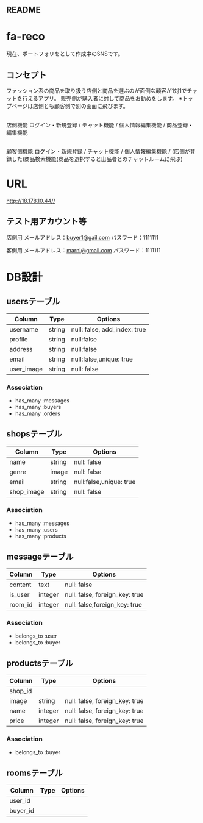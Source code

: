 ## README

# fa-reco
現在、ポートフォリをとして作成中のSNSです。
## コンセプト
ファッション系の商品を取り扱う店側と商品を選ぶのが面倒な顧客が1対1でチャットを行えるアプリ。
販売側が購入者に対して商品をお勧めをします。
※トップページは店側とも顧客側で別の画面に飛びます。
## 
店側機能   ログイン・新規登録 / チャット機能 / 個人情報編集機能 / 商品登録・編集機能
## 
顧客側機能 ログイン・新規登録 / チャット機能 / 個人情報編集機能 / (店側が登録した)商品検索機能(商品を選択すると出品者とのチャットルームに飛ぶ) 


# URL
  http://18.178.10.44//

## テスト用アカウント等
店側用
メールアドレス：buyer1@gail.com
パスワード：1111111

客側用
メールアドレス：marni@gmail.com
パスワード：1111111 

# DB設計
## usersテーブル
|Column|Type|Options|
|------|----|-------|
|username|string|null: false, add_index: true|
|profile|string|null:false|
|address|string|null:false|
|email|string|null:false,unique: true|
|user_image|string|null: false|
### Association
- has_many :messages
- has_many :buyers
- has_many :orders

## shopsテーブル
|Column|Type|Options|
|------|----|-------|
|name|string|null: false|
|genre|image|null: false|
|email|string|null:false,unique: true|
|shop_image|string|null: false|


### Association
- has_many :messages
- has_many :users
- has_many :products

## messageテーブル
|Column|Type|Options|
|------|----|-------|
|content|text|null: false|
|is_user|integer|null: false, foreign_key: true|
|room_id|integer|null: false,foreign_key: true|

### Association
- belongs_to :user
- belongs_to :buyer



## productsテーブル
|Column|Type|Options|
|------|----|-------|
|shop_id||||
|image|string|null: false, foreign_key: true|
|name|integer|null: false, foreign_key: true|
|price|integer|null: false, foreign_key: true|


### Association
- belongs_to :buyer


## roomsテーブル 
|Column|Type|Options|
|------|----|-------|
|user_id|||
|buyer_id|||


